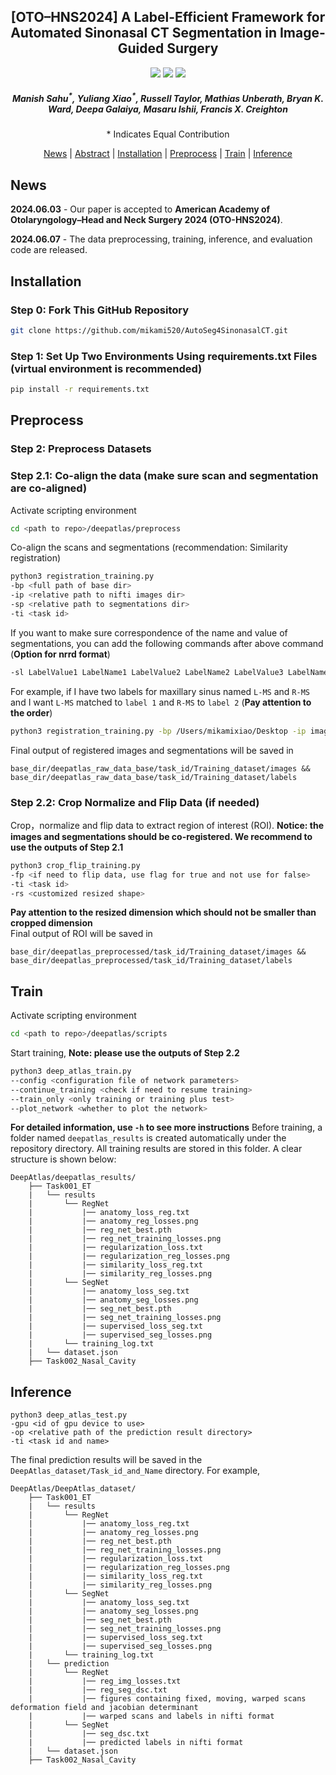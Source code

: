<h2 align="center"> [OTO–HNS2024] A Label-Efficient Framework for Automated Sinonasal CT Segmentation in Image-Guided Surgery </h2>
<p align="center">
<a href="https://aao-hnsfjournals.onlinelibrary.wiley.com/doi/10.1002/ohn.868"><img src="https://img.shields.io/badge/Wiley-Paper-red"></a>
<a href="https://pubmed.ncbi.nlm.nih.gov/38686594/"><img src="https://img.shields.io/badge/PubMed-Link-blue"></a>
<a href="https://github.com/mikami520/AutoSeg4SinonasalCT"><img src="https://img.shields.io/badge/Code-Page-magenta"></a>
</p>
<h5 align="center"><em>Manish Sahu<sup>*</sup>, Yuliang Xiao<sup>*</sup>, Russell Taylor, Mathias Unberath, Bryan K. Ward, Deepa Galaiya, Masaru Ishii, Francis X. Creighton</em></h5>
<p align="center"> * Indicates Equal Contribution </p>
<p align="center">
  <a href="#news">News</a> |
  <a href="#abstract">Abstract</a> |
  <a href="#installation">Installation</a> |
  <a href="#preprocess">Preprocess</a> |
  <a href="#train">Train</a> |
  <a href="#inference">Inference</a>
</p>

## News 

**2024.06.03** - Our paper is accepted to **American Academy of Otolaryngology–Head and Neck Surgery 2024 (OTO-HNS2024)**.

**2024.06.07** - The data preprocessing, training, inference, and evaluation code are released.

## Installation
### Step 0: Fork This GitHub Repository 
```bash
git clone https://github.com/mikami520/AutoSeg4SinonasalCT.git
```

### Step 1: Set Up Two Environments Using requirements.txt Files (virtual environment is recommended)
```bash
pip install -r requirements.txt
```
## Preprocess
### Step 2: Preprocess Datasets
### Step 2.1: Co-align the data (make sure scan and segmentation are co-aligned)
Activate scripting environment
```bash
cd <path to repo>/deepatlas/preprocess
```
Co-align the scans and segmentations (recommendation: Similarity registration)
```bash
python3 registration_training.py 
-bp <full path of base dir> 
-ip <relative path to nifti images dir> 
-sp <relative path to segmentations dir>
-ti <task id> 
```
If you want to make sure correspondence of the name and value of segmentations, you can add the following commands after above command (**Option for nrrd format**)
```bash
-sl LabelValue1 LabelName1 LabelValue2 LabelName2 LabelValue3 LabelName3 ...
```
For example, if I have two labels for maxillary sinus named ```L-MS``` and ```R-MS``` and I want ```L-MS``` matched to ```label 1``` and ```R-MS``` to ```label 2``` (**Pay attention to the order**)
```bash
python3 registration_training.py -bp /Users/mikamixiao/Desktop -ip images -sp labels -sl 1 L-MS 2 R-MS
```
Final output of registered images and segmentations will be saved in 
```text
base_dir/deepatlas_raw_data_base/task_id/Training_dataset/images && base_dir/deepatlas_raw_data_base/task_id/Training_dataset/labels
```
### Step 2.2: Crop Normalize and Flip Data (if needed)
Crop，normalize and flip data to extract region of interest (ROI). **Notice: the images and segmentations should be co-registered. We recommend to use the outputs of Step 2.1**
```bash
python3 crop_flip_training.py 
-fp <if need to flip data, use flag for true and not use for false> 
-ti <task id> 
-rs <customized resized shape>
``` 
**Pay attention to the resized dimension which should not be smaller than cropped dimension**\
Final output of ROI will be saved in
```text
base_dir/deepatlas_preprocessed/task_id/Training_dataset/images && base_dir/deepatlas_preprocessed/task_id/Training_dataset/labels
```

## Train
Activate scripting environment
```bash
cd <path to repo>/deepatlas/scripts
```
Start training, **Note: please use the outputs of Step 2.2**
```bash
python3 deep_atlas_train.py
--config <configuration file of network parameters>
--continue_training <check if need to resume training>
--train_only <only training or training plus test>
--plot_network <whether to plot the network>
```
**For detailed information, use ```-h``` to see more instructions**
Before training, a folder named ```deepatlas_results``` is created automatically under the repository directory. All training results are stored in this folder. A clear structure is shown below:
```text
DeepAtlas/deepatlas_results/
    ├── Task001_ET
    |   └── results
    |       └── RegNet
    |           |── anatomy_loss_reg.txt
    |           |── anatomy_reg_losses.png
    |           |── reg_net_best.pth
    |           |── reg_net_training_losses.png
    |           |── regularization_loss.txt
    |           |── regularization_reg_losses.png
    |           |── similarity_loss_reg.txt
    |           |── similarity_reg_losses.png
    |       └── SegNet
    |           |── anatomy_loss_seg.txt
    |           |── anatomy_seg_losses.png
    |           |── seg_net_best.pth
    |           |── seg_net_training_losses.png
    |           |── supervised_loss_seg.txt
    |           |── supervised_seg_losses.png
    |       └── training_log.txt
    |   └── dataset.json
    ├── Task002_Nasal_Cavity
```
## Inference
```
python3 deep_atlas_test.py
-gpu <id of gpu device to use>
-op <relative path of the prediction result directory>
-ti <task id and name>
```
The final prediction results will be saved in the ```DeepAtlas_dataset/Task_id_and_Name``` directory. For example,
```text
DeepAtlas/DeepAtlas_dataset/
    ├── Task001_ET
    |   └── results
    |       └── RegNet
    |           |── anatomy_loss_reg.txt
    |           |── anatomy_reg_losses.png
    |           |── reg_net_best.pth
    |           |── reg_net_training_losses.png
    |           |── regularization_loss.txt
    |           |── regularization_reg_losses.png
    |           |── similarity_loss_reg.txt
    |           |── similarity_reg_losses.png
    |       └── SegNet
    |           |── anatomy_loss_seg.txt
    |           |── anatomy_seg_losses.png
    |           |── seg_net_best.pth
    |           |── seg_net_training_losses.png
    |           |── supervised_loss_seg.txt
    |           |── supervised_seg_losses.png
    |       └── training_log.txt
    |   └── prediction
    |       └── RegNet
    |           |── reg_img_losses.txt
    |           |── reg_seg_dsc.txt
    |           |── figures containing fixed, moving, warped scans deformation field and jacobian determinant
    |           |── warped scans and labels in nifti format
    |       └── SegNet
    |           |── seg_dsc.txt
    |           |── predicted labels in nifti format
    |   └── dataset.json
    ├── Task002_Nasal_Cavity
```

